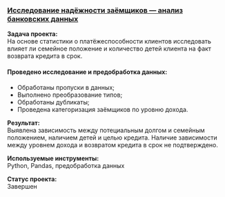 ### [Исследование надёжности заёмщиков — анализ банковских данных](https://github.com/chusovalex/DataScienceProjects/blob/main/project_01/project_01_reliability_research.ipynb)

**Задача проекта:**\
На основе статистики о платёжеспособности клиентов исследовать влияет ли семейное положение и количество детей клиента на факт возврата кредита в срок.


#### Проведено исследование и предобработка данных:
- Обработаны пропуски в данных;
- Выполнено преобразование типов;
- Обработаны дубликаты;
- Проведена категоризация заёмщиков по уровню дохода.

**Результат:**\
Выявлена зависимость между потециальным долгом и семейным положением, наличием детей и целью кредита. Наличие зависимости между уровнем дохода и возвратом кредита в срок не подтверждено.

**Используемые инструменты:**\
Python, Pandas, предобработка данных

**Cтатус проекта:**\
Завершен
